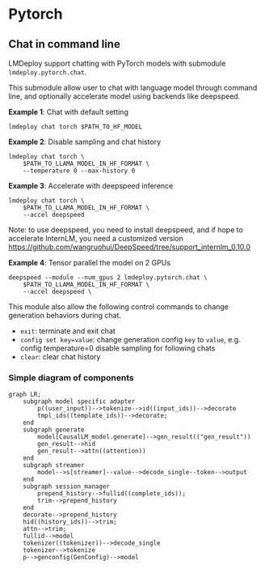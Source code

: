 # Pytorch

## Chat in command line

LMDeploy support chatting with PyTorch models with submodule `lmdeploy.pytorch.chat`.

This submodule allow user to chat with language model through command line, and optionally accelerate model using backends like deepspeed.

**Example 1**: Chat with default setting

```shell
lmdeploy chat torch $PATH_TO_HF_MODEL
```

**Example 2**: Disable sampling and chat history

```shell
lmdeploy chat torch \
    $PATH_TO_LLAMA_MODEL_IN_HF_FORMAT \
    --temperature 0 --max-history 0
```

**Example 3**: Accelerate with deepspeed inference

```shell
lmdeploy chat torch \
    $PATH_TO_LLAMA_MODEL_IN_HF_FORMAT \
    --accel deepspeed
```

Note: to use deepspeed, you need to install deepspeed, and if hope to accelerate InternLM, you need a customized version <https://github.com/wangruohui/DeepSpeed/tree/support_internlm_0.10.0>

**Example 4**: Tensor parallel the model on 2 GPUs

```shell
deepspeed --module --num_gpus 2 lmdeploy.pytorch.chat \
    $PATH_TO_LLAMA_MODEL_IN_HF_FORMAT \
    --accel deepspeed \
```

This module also allow the following control commands to change generation behaviors during chat.

- `exit`: terminate and exit chat
- `config set key=value`: change generation config `key` to `value`, e.g. config temperature=0 disable sampling for following chats
- `clear`: clear chat history

### Simple diagram of components

```mermaid
graph LR;
    subgraph model specific adapter
        p((user_input))-->tokenize-->id((input_ids))-->decorate
        tmpl_ids((template_ids))-->decorate;
    end
    subgraph generate
        model[CausalLM_model.generate]-->gen_result(("gen_result"))
        gen_result-->hid
        gen_result-->attn((attention))
    end
    subgraph streamer
        model-->s[streamer]--value-->decode_single--token-->output
    end
    subgraph session_manager
        prepend_history-->fullid((complete_ids));
        trim-->prepend_history
    end
    decorate-->prepend_history
    hid((history_ids))-->trim;
    attn-->trim;
    fullid-->model
    tokenizer((tokenizer))-->decode_single
    tokenizer-->tokenize
    p-->genconfig(GenConfig)-->model
```
